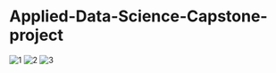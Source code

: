# Applied-Data-Science-Capstone-project

![1](https://user-images.githubusercontent.com/103125015/162617702-32c5126a-43e2-437c-b389-f747b0020d98.jpg)
![2](https://user-images.githubusercontent.com/103125015/162617771-87287d89-b7b4-4d76-94f8-56fa78b9b14a.jpg)
![3](https://user-images.githubusercontent.com/103125015/162617784-73469156-e423-43ab-aa1d-b63f18977d1c.jpg)

